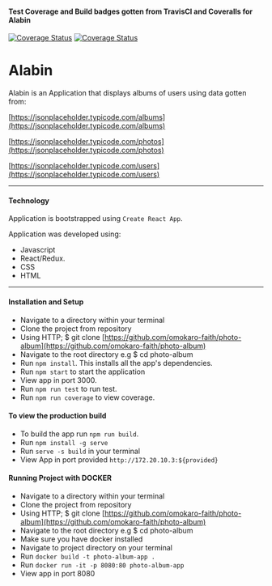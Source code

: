 
#### Test Coverage and Build badges gotten from TravisCI and Coveralls for Alabin

[![Coverage Status](https://coveralls.io/repos/github/omokaro-faith/photo-album/badge.svg?branch=develop)](https://coveralls.io/github/omokaro-faith/photo-album?branch=develop)
[![Coverage Status](https://travis-ci.org/omokaro-faith/photo-album.svg?branch=develop)](https://travis-ci.org/omokaro-faith/photo-album.svg?branch=develop)

# Alabin
Alabin is an Application that displays albums of users using data gotten from:

[https://jsonplaceholder.typicode.com/albums](https://jsonplaceholder.typicode.com/albums)

[https://jsonplaceholder.typicode.com/photos](https://jsonplaceholder.typicode.com/photos)

[https://jsonplaceholder.typicode.com/users](https://jsonplaceholder.typicode.com/users)


***
#### Technology
Application is bootstrapped using `Create React App`.

Application was developed using:
- Javascript
- React/Redux.
- CSS
- HTML


***
#### Installation and Setup
- Navigate to a directory within your terminal
- Clone the project from repository
- Using HTTP; $ git clone [https://github.com/omokaro-faith/photo-album](https://github.com/omokaro-faith/photo-album)
- Navigate to the root directory e.g $ cd photo-album
- Run `npm install`. This installs all the app's dependencies.
- Run `npm start` to start the application
- View app in port 3000.
- Run `npm run test` to run test.
- Run `npm run coverage` to view coverage.

#### To view the production build 
- To build the app run `npm run build`.
- Run `npm install -g serve`
- Run `serve -s build` in your terminal
- View App in port provided `http://172.20.10.3:${provided}`


#### Running Project with DOCKER
- Navigate to a directory within your terminal
- Clone the project from repository
- Using HTTP; $ git clone [https://github.com/omokaro-faith/photo-album](https://github.com/omokaro-faith/photo-album)
- Navigate to the root directory e.g $ cd photo-album
- Make sure you have docker installed
- Navigate to project directory on your terminal
- Run `docker build -t photo-album-app .`
- Run `docker run -it -p 8080:80 photo-album-app`
- View app in port 8080
